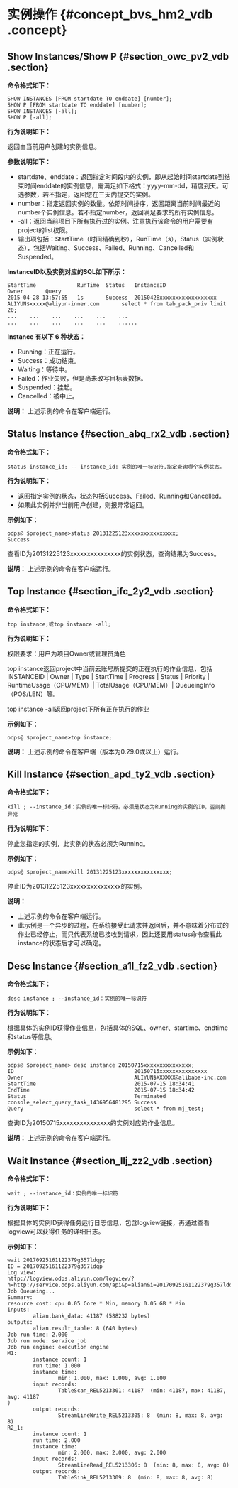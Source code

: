 # 实例操作 {#concept_bvs_hm2_vdb .concept}

## Show Instances/Show P {#section_owc_pv2_vdb .section}

**命令格式如下：**

```
SHOW INSTANCES [FROM startdate TO enddate] [number];
SHOW P [FROM startdate TO enddate] [number];
SHOW INSTANCES [-all];
SHOW P [-all];
```

**行为说明如下：**

返回由当前用户创建的实例信息。

**参数说明如下：**

-   startdate、enddate：返回指定时间段内的实例，即从起始时间startdate到结束时间enddate的实例信息，需满足如下格式：yyyy-mm-dd，精度到天。可选参数，若不指定，返回您在三天内提交的实例。
-   number：指定返回实例的数量。依照时间排序，返回距离当前时间最近的number个实例信息。若不指定number，返回满足要求的所有实例信息。
-   -all：返回当前项目下所有执行过的实例。注意执行该命令的用户需要有project的list权限。
-   输出项包括：StartTime（时间精确到秒），RunTime（s），Status（实例状态），包括Waiting、Success、Failed、Running、Cancelled和Suspended。

**InstanceID以及实例对应的SQL如下所示：**

```
StartTime             RunTime  Status   InstanceID                    Owner       Query
2015-04-28 13:57:55   1s       Success  20150428xxxxxxxxxxxxxxxxxx   ALIYUN$xxxxx@aliyun-inner.com       select * from tab_pack_priv limit 20;
...    ...    ...    ...    ...    ...
...    ...    ...    ...    ...    ......
```

**Instance 有以下 6 种状态：**

-   Running：正在运行。
-   Success：成功结束。
-   Waiting：等待中。
-   Failed：作业失败，但是尚未改写目标表数据。
-   Suspended：挂起。
-   Cancelled：被中止。

**说明：** 上述示例的命令在客户端运行。

## Status Instance {#section_abq_rx2_vdb .section}

**命令格式如下：**

```
status instance_id; -- instance_id: 实例的唯一标识符,指定查询哪个实例状态。
```

**行为说明如下：**

-   返回指定实例的状态，状态包括Success、Failed、Running和Cancelled。
-   如果此实例并非当前用户创建，则报异常返回。

**示例如下：**

```
odps@ $project_name>status 20131225123xxxxxxxxxxxxxxx;
Success
```

查看ID为20131225123xxxxxxxxxxxxxxx的实例状态，查询结果为Success。

**说明：** 上述示例的命令在客户端运行。

## Top Instance {#section_ifc_2y2_vdb .section}

**命令格式如下：**

```
top instance;或top instance -all;
```

**行为说明如下：**

权限要求：用户为项目Owner或管理员角色

top instance返回project中当前云账号所提交的正在执行的作业信息，包括INSTANCEID | Owner | Type | StartTime | Progress | Status | Priority | RuntimeUsage（CPU/MEM）| TotalUsage（CPU/MEM）| QueueingInfo（POS/LEN）等。

top instance -all返回project下所有正在执行的作业

**示例如下：**

```
odps@ $project_name>top instance;
```

**说明：** 上述示例的命令在客户端（版本为0.29.0或以上）运行。

## Kill Instance {#section_apd_ty2_vdb .section}

**命令格式如下：**

```
kill ; --instance_id：实例的唯一标识符。必须是状态为Running的实例的ID，否则抛异常
```

**行为说明如下：**

停止您指定的实例，此实例的状态必须为Running。

**示例如下：**

```
odps@ $project_name>kill 20131225123xxxxxxxxxxxxxxx;
```

停止ID为20131225123xxxxxxxxxxxxxxx的实例。

**说明：** 

-   上述示例的命令在客户端运行。
-   此示例是一个异步的过程，在系统接受此请求并返回后，并不意味着分布式的作业已经停止，而只代表系统已接收到请求，因此还要用status命令查看此instance的状态后才可以确定。

## Desc Instance {#section_a1l_fz2_vdb .section}

**命令格式如下：**

```
desc instance ; --instance_id：实例的唯一标识符
```

**行为说明如下：**

根据具体的实例ID获得作业信息，包括具体的SQL、owner、startime、endtime和status等信息。

**示例如下：**

```
odps@ $project_name> desc instance 20150715xxxxxxxxxxxxxxx;
ID                                      20150715xxxxxxxxxxxxxxx
Owner                                   ALIYUN$XXXXXX@alibaba-inc.com
StartTime                               2015-07-15 18:34:41
EndTime                                 2015-07-15 18:34:42
Status                                  Terminated
console_select_query_task_1436956481295 Success
Query                                   select * from mj_test;
```

查询ID为20150715xxxxxxxxxxxxxxx的实例对应的作业信息。

**说明：** 上述示例的命令在客户端运行。

## Wait Instance {#section_llj_zz2_vdb .section}

**命令格式如下：**

```
wait ; --instance_id：实例的唯一标识符
```

**行为说明如下：**

根据具体的实例ID获得任务运行日志信息，包含logview链接，再通过查看logview可以获得任务的详细日志。

**示例如下：**

```
wait 20170925161122379g357ldqp;
ID = 20170925161122379g357ldqp
Log view:
http://logview.odps.aliyun.com/logview/?h=http://service.odps.aliyun.com/api&p=alian&i=20170925161122379g357ldqp&token=WnlzSGMwZG5vMUZxMGFTWk5hUElwYm1jb21VPSxPRFBTX09CTzoxMzI5MzgzMDA0NTQwNjUxLDE1MDcxOTE0MDYseyJTdGF0ZW1lbnQiOlt7IkFjdGlvbiI6WyJvZHBzOlJlYWQiXSwiRWZmZWN0IjoiQWxsb3ciLCJSZXNvdXJjZSI6WyJhY3M6b2RwczoqOnByb2plY3RzL2FsaWFuL2luc3RhbmNlcy8yMDE3MDkyNTE2MTEyMjM3OWczNTdsZHFwIl19XSwiVmVyc2lvbiI6IjEifQ==
Job Queueing...
Summary:
resource cost: cpu 0.05 Core * Min, memory 0.05 GB * Min
inputs:
        alian.bank_data: 41187 (588232 bytes)
outputs:
        alian.result_table: 8 (640 bytes)
Job run time: 2.000
Job run mode: service job
Job run engine: execution engine
M1:
        instance count: 1
        run time: 1.000
        instance time:
                min: 1.000, max: 1.000, avg: 1.000
        input records:
                TableScan_REL5213301: 41187  (min: 41187, max: 41187, avg: 41187
)
        output records:
                StreamLineWrite_REL5213305: 8  (min: 8, max: 8, avg: 8)
R2_1:
        instance count: 1
        run time: 2.000
        instance time:
                min: 2.000, max: 2.000, avg: 2.000
        input records:
                StreamLineRead_REL5213306: 8  (min: 8, max: 8, avg: 8)
        output records:
                TableSink_REL5213309: 8  (min: 8, max: 8, avg: 8)
```

